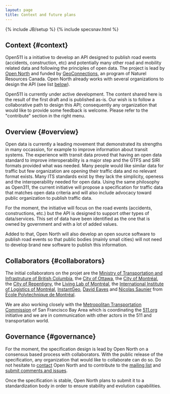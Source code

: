 ```yaml
---
layout: page
title: Context and future plans
---
```

{% include JB/setup %}
{% include specsnav.html %}



## Context {#context}


Open511 is a initiative to develop an API designed to publish road events (accidents, construction, etc) and potentially many other road and mobility related data and following the principles of open data. The project is lead by [Open North](http://opennorth.ca) and funded by [GeoConnections](http://geoconnections.nrcan.gc.ca/), an program of Naturel Resources Canada. Open North already works with several organizations to design the API (see list [below](#collaborators)).

Open511 is currently under active development. The content shared here is the result of the first draft and is published as-is. Our wish is to follow a collaborative path to design this API; consequently any organization that would like to provide some feedback is welcome. Please refer to the "contribute" section in the right menu.


## Overview {#overview}

Open data is currently a leading movement that demonstrated its strengths in many occassion, for example to improve information about transit systems. The experience with transit data proved that having an open data standard to improve interoperability is a major step and the GTFS and SIRI formats provided what was needed. Many people would like similar data for traffic but few organization are opening their traffic data and no relevant format exists. Many ITS standards exist by they lack the simplicity, openess and the interoperability needed for open data. Using the same philosophy as Open311, the current initiative will propose a specification for traffic data that matches open data criteria and will also include advocacy toward public organization to publish traffic data.

For the moment, the initiative will focus on the road events (accidents, constructions, etc.) but the API is designed to support other types of data/services. This set of data have been identified as the one that is owned by government and with a lot of added values.

Added to that, Open North will also develop an open source software to publish road events so that public bodies (mainly small cities) will not need to develop brand new software to publish this information.

## Collaborators {#collaborators}

The initial collaborators on the projet are the [Ministry of Transportation and Infrastruture of British Columbia](http://www.gov.bc.ca/tran/), the [City of Ottawa](http://ottawa.ca/), the [City of Montréal](http://ville.montreal.qc.ca/), the [City of Repentigny](http://www.ville.repentigny.qc.ca/), the [Living Lab of Montréal](http://www.livinglabmontreal.org/), the [International Institute of Logistics of Montréal](http://www.iilm.ca/), [InstantGeo](http://www.instantgeo.com/), [David Eaves](http://eaves.ca/) and [Nicolas Saunier](http://n.saunier.free.fr/saunier/) from [École Polytechnique de Montréal](http://www.polymtl.ca/). 

We are also working closely with the [Metropolitan Transportation Commission](http://www.mtc.ca.gov/) of San Francisco Bay Area which is coordinating the [511.org](http://511.org/) initiative and we are in communication with other actors in the 511 and transportation world.


## Governance {#governance}

For the moment, the specification design is lead by Open North on a consensus based process with collaborators. With the public release of the specification, any organization that would like to collaborate can do so. Do not hesitate to [contact](mailto:open511@opennorth.ca) Open North and to contribute to the [mailing list](https://groups.google.com/forum/?fromgroups#!forum/open511) and [submit comments and issues](https://github.com/opennorth/Open511API/issues).

Once the specification is stable, Open North plans to submit it to a standardization body in order to ensure stability and evolution capabilities.
